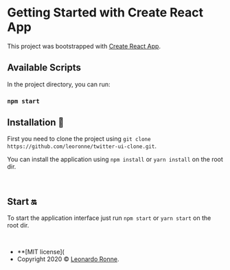 # Getting Started with Create React App

This project was bootstrapped with [Create React App](https://github.com/facebook/create-react-app).

## Available Scripts

In the project directory, you can run:

### `npm start`
 
## Installation :wrench:

First you need to clone the project using `git clone https://github.com/leoronne/twitter-ui-clone.git`.

You can install the application using `npm install` or `yarn install` on the root dir.

<br>

## Start :on:

To start the application interface just run `npm start` or `yarn start` on the root dir.


<br>
 
 

- **[MIT license]( 
- Copyright 2020 © <a href="https://github.com/hamza4600" target="_blank">Leonardo Ronne</a>.

##

 
 
